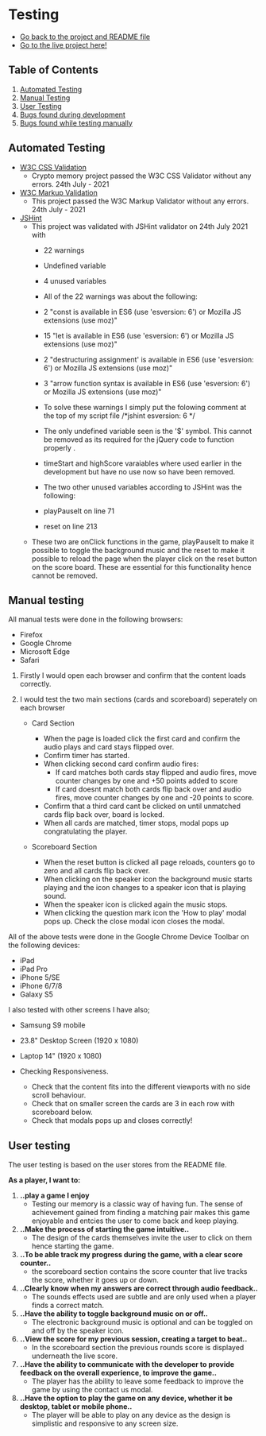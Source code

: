 # Testing

- [Go back to the project and README file](https://github.com/SamBurgess93/Crypto-Memory)
- [Go to the live project here!](https://github.com/SamBurgess93/Crypto-Memory)

## Table of Contents
1. [Automated Testing](#automated-testing)
2. [Manual Testing](#manual-testing)
3. [User Testing](#user-testing)
4. [Bugs found during development](#bugs-found-during-development)
5. [Bugs found while testing manually](#bugs-found-while-testing-manually)

## Automated Testing
- [W3C CSS Validation](https://jigsaw.w3.org/css-validator/)
    - Crypto memory project passed the W3C CSS Validator without any errors. 24th July - 2021
- [W3C Markup Validation](https://validator.w3.org/)
    - This project passed the W3C Markup Validator without any errors. 24th July - 2021
- [JSHint](https://jshint.com/)
    - This project was validated with JSHint validator on 24th July 2021 with
        - 22 warnings
        - Undefined variable
        - 4  unused variables

        - All of the 22 warnings was about the following:
        - 2 "const is available in ES6 (use 'esversion: 6') or Mozilla JS extensions (use moz)"
        - 15 "let is available in ES6 (use 'esversion: 6') or Mozilla JS extensions (use moz)"
        - 2 "destructuring assignment' is available in ES6 (use 'esversion: 6') or Mozilla JS extensions (use moz)"
        - 3 "arrow function syntax is available in ES6 (use 'esversion: 6') or Mozilla JS extensions (use moz)"

        - To solve these warnings I simply put the folowing comment at the top of my script file /*jshint esversion: 6 */
        - The only undefined variable seen is the '$' symbol. This cannot be removed as its required for the jQuery code to function properly .

        - timeStart and highScore varaiables where used earlier in the development but have no use now so have been removed.
        - The two other unused variables according to JSHint was the following:
        - playPauseIt on line 71
        - reset on line 213
    - These two are onClick functions in the game, playPauseIt to make it possible to toggle the background music and
    the reset to make it possible to reload the page when the player click on the reset button on the score board. These are essential for 
    this functionality hence cannot be removed.


## Manual testing
All manual tests were done in the following browsers:
- Firefox
- Google Chrome
- Microsoft Edge
- Safari 

1. Firstly I would open each browser and confirm that the content loads correctly.

2. I would test the two main sections (cards and scoreboard) seperately on each browser
    
    - Card Section 
        - When the page is loaded click the first card and confirm the audio plays and card stays flipped over.
        - Confirm timer has started.
        - When clicking second card confirm audio fires:
            - If card matches both cards stay flipped and audio fires, move counter changes by one and +50 points added to score
            - If card doesnt match both cards flip back over and audio fires, move counter changes by one and -20 points to score.
        - Confirm that a third card cant be clicked on until unmatched cards flip back over, board is locked.
        - When all cards are matched, timer stops, modal pops up congratulating the player.

    - Scoreboard Section 
        - When the reset button is clicked all page reloads, counters go to zero and all cards flip back over.
        - When clicking on the speaker icon the background music starts playing and the icon changes to a speaker icon that is playing sound. 
        - When the speaker icon is clicked again the music stops.
        - When clicking the question mark icon the 'How to play' modal pops up. Check the close modal icon closes the modal.

All of the above tests were done in the Google Chrome Device Toolbar on the following devices:

- iPad
- iPad Pro
- iPhone 5/SE
- iPhone 6/7/8
- Galaxy S5

I also tested with other screens I have also;

- Samsung S9 mobile
- 23.8" Desktop Screen (1920 x 1080)
- Laptop 14" (1920 x 1080)

- Checking Responsiveness.
    - Check that the content fits into the different viewports with no side scroll behaviour.
    - Check that on smaller screen the cards are 3 in each row with scoreboard below.
    - Check that modals pops up and closes correctly!

## User testing
The user testing is based on the user stores from the README file.

**As a player, I want to:**

1. **..play a game I enjoy**
    - Testing our memory is a classic way of having fun. The sense of achievement gained from finding a matching pair 
    makes this game enjoyable and entcies the user to come back and keep playing.
2. **..Make the process of starting the game intuitive..**
    - The design of the cards themselves invite the user to click on them hence starting the game.
3. **..To be able track my progress during the game, with a clear score counter..**
    - the scoreboard section contains the score counter that live tracks the score, whether it goes up or down.
4. **..Clearly know when my answers are correct through audio feedback..**
    - The sounds effects used are subtle and are only used when a player finds a correct match.
5. **..Have the ability to toggle background music on or off..**
    - The electronic background music is optional and can be toggled on and off by the speaker icon.
6. **..View the score for my previous session, creating a target to beat..**
    - In the scoreboard section the previous rounds score is displayed underneath the live score.
7. **..Have the ability to communicate with the developer to provide feedback on the overall experience, to improve the game..**
    - The player has the ability to leave some feedback to improve the game by using the contact us modal.
8. **..Have the option to play the game on any device, whether it be desktop, tablet or mobile phone..**
    - The player will be able to play on any device as the design is simplistic and responsive to any screen size.

